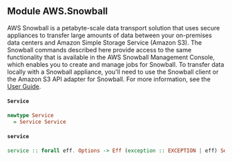 ## Module AWS.Snowball

<p>AWS Snowball is a petabyte-scale data transport solution that uses secure appliances to transfer large amounts of data between your on-premises data centers and Amazon Simple Storage Service (Amazon S3). The Snowball commands described here provide access to the same functionality that is available in the AWS Snowball Management Console, which enables you to create and manage jobs for Snowball. To transfer data locally with a Snowball appliance, you'll need to use the Snowball client or the Amazon S3 API adapter for Snowball. For more information, see the <a href="http://docs.aws.amazon.com/AWSImportExport/latest/ug/api-reference.html">User Guide</a>.</p>

#### `Service`

``` purescript
newtype Service
  = Service Service
```

#### `service`

``` purescript
service :: forall eff. Options -> Eff (exception :: EXCEPTION | eff) Service
```


